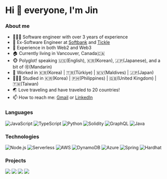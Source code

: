 # Hi :wave: everyone, I'm Jin

### About me

- 👨🏻‍💻 Software engineer with over 3 years of experience
- 💬 Ex-Software Engineer at [Softbank](https://group.softbank/en) and [Tickle](https://tickleinvest.com/)
- 🤖 Experience in both Web2 and Web3
- 🏠 Currently living in Vancouver, Canada🇨🇦
- 🐵 Polyglot! speaking 🇺🇸(English), 🇰🇷(Korean), 🇯🇵(Japanese), and a bit of 🉑(Mandarin)
- 💼 Worked in 🇰🇷(Korea) | 🇹🇷(Türkiye) | 🇲🇻(Maldives) | 🇯🇵(Japan)
- 👨🏻‍🎓 Studied in 🇰🇷(Korea) | 🇵🇭(Philippines) | 🇬🇧(United Kingdom) | 🇹🇼(Taiwan)
- 🌏 Love traveling and have traveled to 20 countries!
- 📫 How to reach me: [Gmail](dev.dongjin.lee@gmail.com) or [LinkedIn](https://www.linkedin.com/in/dev-dongjin)

### Languages

![JavaScript](https://img.shields.io/badge/-JavaScript-000?&logo=JavaScript)
![TypeScript](https://img.shields.io/badge/-TypeScript-000?&logo=TypeScript)
![Python](https://img.shields.io/badge/-Python-000?&logo=Python)
![Solidity](https://img.shields.io/badge/-Solidity-000?&logo=Solidity)
![GraphQL](https://img.shields.io/badge/-GraphQL-000?&logo=GraphQL&logoColor=007396)
![Java](https://img.shields.io/badge/-Java-000?&logo=Java&logoColor=007396)

### Technologies

![Node.js](https://img.shields.io/badge/-Node.js-000?&logo=node.js)
![Serverless](https://img.shields.io/badge/-Serverless-000?&logo=serverless)
![AWS](https://img.shields.io/badge/-AWS-000?&logo=Amazon-AWS&logoColor=F90)
![DynamoDB](https://img.shields.io/badge/-DynamoDB-000?&logo=amazondynamodb)
![Azure](https://img.shields.io/badge/-Azure-000?&logo=azuredevops)
![Spring](https://img.shields.io/badge/-Spring-000?&logo=Spring)
![Hardhat](https://img.shields.io/badge/-Hardhat-000?&logo=Hardhat)

### Projects

[![](https://img.shields.io/badge/-💪🏻%20Woddy-000)](https://github.com/zenmasi)
[![](https://img.shields.io/badge/-👟%20SneakDraw-000)](https://github.com/uracali/SneakDraw)
[![](https://img.shields.io/badge/-🦠%20COVID‑19%20Dashboard-000)](https://github.com/dev-dongjin/COVID-19-Dashboard)
[![](https://img.shields.io/badge/-🪙%20CryptoKick-000)](https://github.com/dev-dongjin/cryptokick0827)

